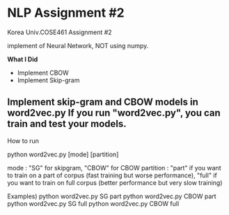 # NLP Assignment #2
Korea Univ.COSE461 Assignment #2

implement of Neural Network, NOT using numpy.

__What I Did__
- Implement CBOW
- Implement Skip-gram

Implement skip-gram and CBOW models in word2vec.py
If you run "word2vec.py", you can train and test your models.
--------------------------------------------------------------------------------------------------
How to run

python word2vec.py [mode] [partition]

mode : "SG" for skipgram, "CBOW" for CBOW
partition : "part" if you want to train on a part of corpus (fast training but worse performance), 
             "full" if you want to train on full corpus (better performance but very slow training)

Examples) 
python word2vec.py SG part
python word2vec.py CBOW part
python word2vec.py SG full
python word2vec.py CBOW full
